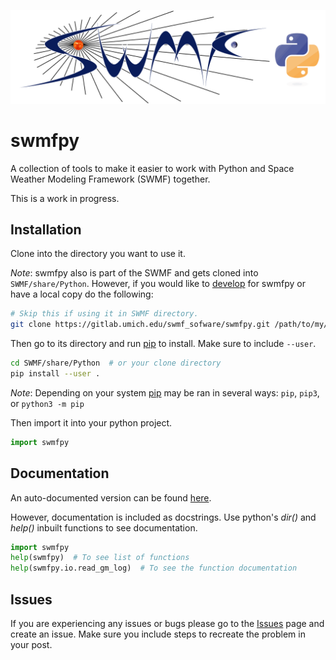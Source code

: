 ![swmfpy logo](share/logo/swmfpy.png "swmfpy")

swmfpy
======

A collection of tools to make it easier to work with Python and Space Weather Modeling Framework (SWMF) together.

This is a work in progress.

Installation
------------

Clone into the directory you want to use it.

*Note*: swmfpy also is part of the SWMF and gets cloned into `SWMF/share/Python`. However, if you would like to [develop](CONTRIBUTING.markdown) for swmfpy or have a local copy do the following:

```bash
# Skip this if using it in SWMF directory.
git clone https://gitlab.umich.edu/swmf_sofware/swmfpy.git /path/to/my/dir
```

Then go to its directory and run [pip](https://pip.pypa.io/en/stable/) to install. Make sure to include `--user`.

```bash
cd SWMF/share/Python  # or your clone directory
pip install --user .
```

*Note*: Depending on your system [pip](https://pip.pypa.io/en/stable/) may be ran in several ways: `pip`, `pip3`, or `python3 -m pip`

Then import it into your python project. 

```python
import swmfpy
```

Documentation
-------------

An auto-documented version can be found [here](DOCUMENTATION.markdown).

However, documentation is included as docstrings. Use python's *dir()* and *help()* inbuilt functions to see documentation.

```python
import swmfpy
help(swmfpy)  # To see list of functions
help(swmfpy.io.read_gm_log)  # To see the function documentation
```

Issues
------

If you are experiencing any issues or bugs please go to the [Issues](https://gitlab.umich.edu/swmf_software/swmfpy/issues) page and create an issue. Make sure you include steps to recreate the problem in your post.
